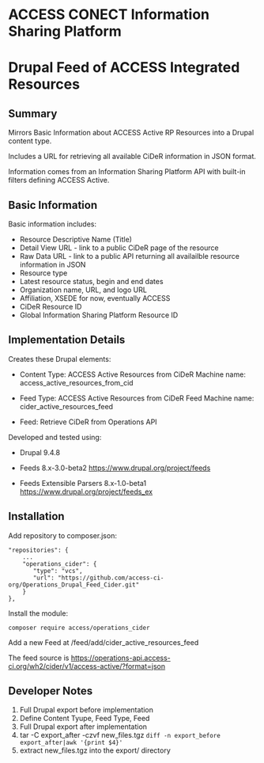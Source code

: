 # ACCESS CONECT Information Sharing Platform
# Drupal Feed of ACCESS Integrated Resources

## Summary

Mirrors Basic Information about ACCESS Active RP Resources into a Drupal content type.

Includes a URL for retrieving all available CiDeR information in JSON format.

Information comes from an Information Sharing Platform API with built-in filters defining ACCESS Active.

## Basic Information

Basic information includes:
- Resource Descriptive Name (Title)
- Detail View URL - link to a public CiDeR page of the resource
- Raw Data URL - link to a public API returning all availailble resource information in JSON
- Resource type
- Latest resource status, begin and end dates
- Organization name, URL, and logo URL
- Affiliation, XSEDE for now, eventually ACCESS
- CiDeR Resource ID 
- Global Information Sharing Platform Resource ID

## Implementation Details

Creates these Drupal elements:
- Content Type: ACCESS Active Resources from CiDeR
  Machine name: access_active_resources_from_cid

- Feed Type: ACCESS Active Resources from CiDeR Feed
  Machine name: cider_active_resources_feed

- Feed: Retrieve CiDeR from Operations API

Developed and tested using:
- Drupal 9.4.8

- Feeds 8.x-3.0-beta2
  https://www.drupal.org/project/feeds

- Feeds Extensible Parsers 8.x-1.0-beta1
  https://www.drupal.org/project/feeds_ex

## Installation
Add repository to composer.json:
```
"repositories": {
    ...
    "operations_cider": {
       "type": "vcs",
       "url": "https://github.com/access-ci-org/Operations_Drupal_Feed_Cider.git"
    }
},
```

Install the module:
```
composer require access/operations_cider
```

Add a new Feed at /feed/add/cider_active_resources_feed

The feed source is https://operations-api.access-ci.org/wh2/cider/v1/access-active/?format=json

## Developer Notes

1. Full Drupal export before implementation
2. Define Content Tyupe, Feed Type, Feed
3. Full Drupal export after implementation
4. tar -C export_after -czvf new_files.tgz `diff -n export_before export_after|awk '{print $4}'`
5. extract new_files.tgz into the export/ directory
